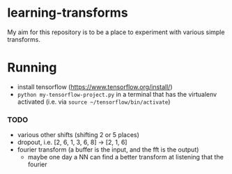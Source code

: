 # learning-transforms
My aim for this repository is to be a place to experiment with various simple transforms.

# Running
 - install tensorflow (https://www.tensorflow.org/install/)
 - `python my-tensorflow-project.py` in a terminal that has the virtualenv activated (i.e. via `source ~/tensorflow/bin/activate`)

### TODO
 - various other shifts (shifting 2 or 5 places)
 - dropout, i.e. [2, 6, 1, 3, 6, 8] -> [2, 1, 6]
 - fourier transform (a buffer is the input, and the fft is the output)
 	- maybe one day a NN can find a better transform at listening that the fourier
